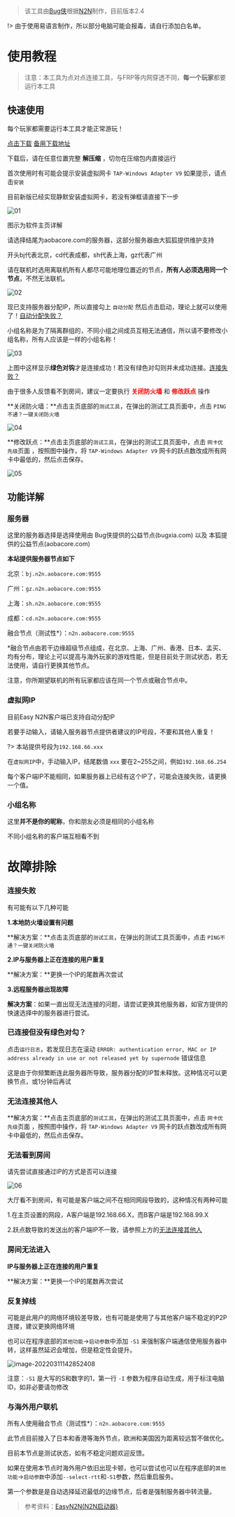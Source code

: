 >  该工具由[Bug侠](https://bugxia.com/)根据[N2N](https://github.com/ntop/n2n)制作，目前版本2.4

!> 由于使用易语言制作，所以部分电脑可能会报毒，请自行添加白名单。


# 使用教程

> 注意：本工具为点对点连接工具，与FRP等内网穿透不同，**每一个玩家**都要运行本工具

## 快速使用

每个玩家都需要运行本工具才能正常游玩！

[点击下载](https://dl.114514444.xyz/thad/EasyN2N_FoxdiceCN.zip)    [备用下载地址](https://foxdice.cn/thad/EasyN2N_FoxdiceCN.zip)

下载后，请在任意位置完整 **解压缩** ，切勿在压缩包内直接运行

首次使用时有可能会提示安装虚拟网卡 `TAP-Windows Adapter V9` 如果提示，请点击`安装`

目前新版已经实现静默安装虚拟网卡，若没有弹框请直接下一步

![01](_static/Easy_N2N_01.png)

图示为软件主页详解

请选择结尾为aobacore.com的服务器，这部分服务器由大狐狐提供维护支持

开头bj代表北京，cd代表成都，sh代表上海，gz代表广州

请在联机时选用离联机所有人都尽可能地理位置近的节点，**所有人必须选用同一个节点**，不然无法联机。

![02](_static/Easy_N2N_02.png)

现已支持服务器分配IP，所以直接勾上 `自动分配` 然后点击启动，理论上就可以使用了！<a class="section-link" href="/#/Easyn2n?id=虚拟网ip" title="虚拟网ip">自动分配失败？</a>

小组名称是为了隔离群组的，不同小组之间成员互相无法通信，所以请不要修改小组名称，所有人应该是一样的小组名称！

![03](_static/Easy_N2N_03.png)

上图中这样显示**绿色对钩**才是连接成功！若没有绿色对勾则并未成功连接。<a class="section-link" href="#/Easyn2n?id=%e6%95%85%e9%9a%9c%e6%8e%92%e9%99%a4" title="故障排除">连接失败？</a>  

由于很多人反馈看不到房间，建议一定要执行 <font color=red><strong>关闭防火墙</strong></font> 和 <font color=red><strong>修改跃点</strong></font> 操作

**关闭防火墙：**点击主页底部的`测试工具`，在弹出的测试工具页面中，点击 `PING不通？一键关闭防火墙` 

![04](_static/Easy_N2N_04.png)

**修改跃点：**点击主页底部的`测试工具`，在弹出的测试工具页面中，点击 `网卡优先级`页面 ，按照图中操作，将 `TAP-Windows Adapter V9` 网卡的跃点数改成所有网卡中最低的，然后点击保存。

![05](_static/Easy_N2N_05.png)

## 功能详解

### 服务器

这里的服务器选择是选择使用由 Bug侠提供的公益节点(bugxia.com) 以及 本狐提供的公益节点(aobacore.com)

**本站提供服务器节点如下**

北京：`bj.n2n.aobacore.com:9555`

广州：`gz.n2n.aobacore.com:9555`

上海：`sh.n2n.aobacore.com:9555`

成都：`cd.n2n.aobacore.com:9555`

融合节点（测试性*）：`n2n.aobacore.com:9555`

*融合节点由若干边缘超级节点组成，在北京、上海、广州、香港、日本、孟买、均有分布，理论上可以提高与海外玩家的游戏性能，但是目前处于测试状态，若无法使用，请自行更换其他节点。

注意，你所期望联机的所有玩家都应该在同一个节点或融合节点中。

### 虚拟网IP

目前Easy N2N客户端已支持自动分配IP

若要手动输入，请输入服务器节点提供者建议的IP号段，不要和其他人重复！

?> 本站提供号段为`192.168.66.xxx`

在`虚拟网IP`中，手动输入IP，结尾数值 `xxx` 要在2~255之间，例如`192.168.66.254`

每个客户端IP不能相同，如果服务器上已经有这个IP了，可能会连接失败，请更换一个值。



### 小组名称

这里**并不是你的昵称**，你和朋友必须是相同的小组名称

不同小组名称的客户端互相看不到

# 故障排除

### 连接失败

有可能有以下几种可能

**1.本地防火墙设置有问题**

**解决方案：**点击主页底部的`测试工具`，在弹出的测试工具页面中，点击 `PING不通？一键关闭防火墙` 

**2.IP与服务器上正在连接的用户重复**

**解决方案：**更换一个IP的尾数再次尝试

**3.远程服务器出现故障**

**解决方案**：如果一直出现无法连接的问题，请尝试更换其他服务器，如官方提供的快速选择中的服务器进行尝试。

### 已连接但没有绿色对勾？

点击`运行日志`，若发现日志在滚动 `ERROR: authentication error, MAC or IP address already in use or not released yet by supernode` 错误信息

这是由于你频繁断连此服务器所导致，服务器分配的IP暂未释放。这种情况可以更换节点，或1分钟后再试

### 无法连接其他人

**解决方案：**点击主页底部的`测试工具`，在弹出的测试工具页面中，点击 `网卡优先级`页面 ，按照图中操作，将 `TAP-Windows Adapter V9` 网卡的跃点数改成所有网卡中最低的，然后点击保存。

### 无法看到房间

请先尝试直接通过IP的方式是否可以连接

![06](_static/Easy_N2N_06.png)

大厅看不到房间，有可能是客户端之间不在相同网段导致的，这种情况有两种可能

1.在主页设置的网段，A客户端是192.168.66.X，而B客户端是192.168.99.X

2.跃点数导致的发送出的客户端IP不一致，请参照上方的<a class="section-link" href="/#/Easyn2n?id=无法连接其他人" title="无法连接其他人">无法连接其他人</a>

### 房间无法进入

**IP与服务器上正在连接的用户重复**

**解决方案：**更换一个IP的尾数再次尝试

### 反复掉线

可能是此用户的网络环境较差导致，也有可能是使用了与其他客户端不稳定的P2P连接，建议更换网络环境

也可以在程序底部的`其他功能`->`启动参数`中添加 `-S1` 来强制客户端通信使用服务器中转，这样虽然延迟会增加，但是稳定性会提升。

![image-20220311142852408](https://img.foxdice.cn/images/2022/03/11/image-20220311142852408.png)

注意：`-S1` 是大写的S和数字的1，第一行 `-I` 参数为程序自动生成，用于标注电脑ID，如非必要请勿修改


### 与海外用户联机

所有人使用融合节点（测试性*）：`n2n.aobacore.com:9555`

此节点目前接入了日本和香港等海外节点，欧洲和美国因为距离较远暂不做优化。

目前本节点是测试状态，如有不稳定问题欢迎反馈。

如果在使用本节点时海外用户依旧出现卡顿，也可以尝试也可以在程序底部的`其他功能`->`启动参数`中添加`--select-rtt`和`-S1`参数，然后重启服务。

第一个参数是是自动选择延迟最低的边缘节点，后者是强制服务器中转流量。

> 参考资料：[EasyN2N(N2N启动器)][1]


[1]: https://bugxia.com/357.html